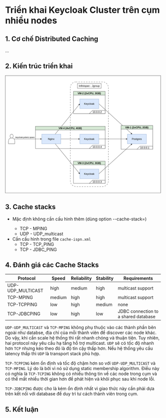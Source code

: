 # Triển khai Keycloak Cluster trên cụm nhiều nodes

## 1. Cơ chế Distributed Caching

...

## 2. Kiến trúc triển khai

![keycloak-cluster](./images/keycloak-cluster.png)

## 3. Cache stacks

- Mặc định không cần cấu hình thêm (dùng option --cache-stack=<stack-name>)
    - TCP - MPING
    - UDP - UDP_multicast
- Cần cấu hình trong file `cache-ispn.xml`
    - TCP - TCP_PING
    - TCP - JDBC_PING

## 4. Đánh giá các Cache Stacks

|Protocol|Speed|Reliability|Stability|Requirements|
|---|---|---|---|---|
|UDP-UDP_MULTICAST|high|medium|high|multicast support|
|TCP-MPING|medium|high|high|multicast support|
|TCP-TCPPING|low|high|medium|none|
|TCP-JDBCPING|low|high|low|JDBC connection to a shared database|

`UDP-UDP_MULTICAST` và `TCP-MPING` không phụ thuộc vào các thành phần bên ngoài như databse, địa chỉ của mỗi thành viên để discover các node khác. Do vậy, khi cần scale hệ thống thì rất nhanh chóng và thuận tiện. Tuy nhiên, hai protocol này yêu cầu hạ tầng hỗ trợ multicast. `UDP` sẽ có tốc độ nhanh hơn `TCP` nhưng kéo theo đó là độ tin cậy thấp hơn. Nếu hệ thống yêu cầu latency thấp thì `UDP` là transport stack phù hợp.

`TCP-TCPPING` kém ổn định và tốc độ chậm hơn so với `UDP-UDP_MULTICAST` và `TCP-MPING`. Lý do là bởi vì nó sử dụng static membership algorithm. Điều này có nghĩa là `TCP-TCPING` không có nhiều thông tin về các node trong cụm và có thể mất nhiều thời gian hơn để phát hiện và khôi phục sau khi node lỗi.

`TCP-JDBCPING` được cho là kém ổn định nhất vì giao thức này cần phải dựa trên kết nối với database để duy trì tư cách thành viên trong cụm.

## 5. Kết luận